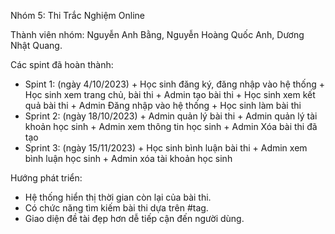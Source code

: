 Nhóm 5: Thi Trắc Nghiệm Online

Thành viên nhóm: Nguyễn Anh Bằng, Nguyễn Hoàng Quốc Anh, Dương Nhật Quang.

Các spint đã hoàn thành:
 - Spint 1: (ngày 4/10/2023)
          + Học sinh đăng ký, đăng nhập vào hệ thống
          + Học sinh xem trang chủ, bài thi
          + Admin tạo bài thi
          + Học sinh xem kết quả bài thi
          + Admin Đăng nhập vào hệ thống
          + Học sinh làm bài thi
 - Sprint 2: (ngày 18/10/2023)
          + Admin quản lý bài thi
          + Admin quản lý tài khoản học sinh
          + Admin xem thông tin học sinh
          + Admin Xóa bài thi đã tạo
 - Sprint 3: (ngày 15/11/2023)
          + Học sinh bình luận bài thi
          + Admin xem bình luận học sinh
          + Admin xóa tài khoản học sinh

  Hướng phát triển:
   - Hệ thống hiển thị thời gian còn lại của bài thi.
   - Có chức năng tìm kiếm bài thi dựa trên #tag.
   - Giao diện đề tài đẹp hơn dễ tiếp cận đến người dùng.

